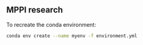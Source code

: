 ## MPPI research
To recreate the conda environment:
```bash
conda env create --name myenv -f environment.yml
